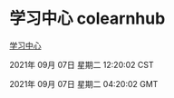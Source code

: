 # 学习中心 colearnhub
[学习中心](http://111.175.122.218:56308/colearnhub/)

2021年 09月 07日 星期二 12:20:02 CST

2021年 09月 07日 星期二 04:20:02 GMT
